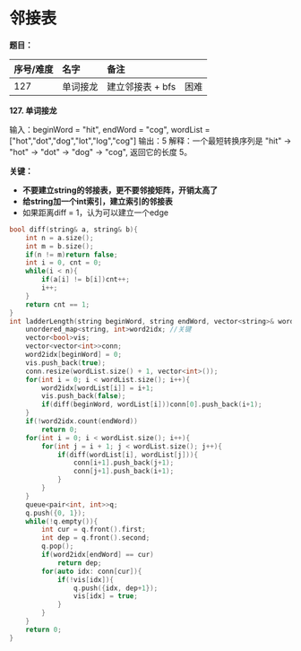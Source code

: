 # 邻接表

**题目：**

| 序号/难度 | 名字 | 备注 |  |
| :--- | :--- | :--- | :--- |
| 127 | 单词接龙 |  建立邻接表 + bfs | 困难 |

**127. 单词接龙**

输入：beginWord = "hit", endWord = "cog", wordList = \["hot","dot","dog","lot","log","cog"\] 输出：5 解释：一个最短转换序列是 "hit" -&gt; "hot" -&gt; "dot" -&gt; "dog" -&gt; "cog", 返回它的长度 5。

**关键：**

* **不要建立string的邻接表，更不要邻接矩阵，开销太高了**
* **给string加一个int索引，建立索引的邻接表**
* 如果距离diff = 1，认为可以建立一个edge

```cpp
bool diff(string& a, string& b){
    int n = a.size();
    int m = b.size();
    if(n != m)return false;
    int i = 0, cnt = 0;
    while(i < n){
        if(a[i] != b[i])cnt++;
        i++;
    }
    return cnt == 1;
}
int ladderLength(string beginWord, string endWord, vector<string>& wordList) {
    unordered_map<string, int>word2idx; //关键
    vector<bool>vis;
    vector<vector<int>>conn;
    word2idx[beginWord] = 0;
    vis.push_back(true);
    conn.resize(wordList.size() + 1, vector<int>());
    for(int i = 0; i < wordList.size(); i++){
        word2idx[wordList[i]] = i+1;
        vis.push_back(false);
        if(diff(beginWord, wordList[i]))conn[0].push_back(i+1);
    }
    if(!word2idx.count(endWord))
        return 0;
    for(int i = 0; i < wordList.size(); i++){
        for(int j = i + 1; j < wordList.size(); j++){
            if(diff(wordList[i], wordList[j])){
                conn[i+1].push_back(j+1);
                conn[j+1].push_back(i+1);
            }
        }
    }
    queue<pair<int, int>>q;
    q.push({0, 1});
    while(!q.empty()){
        int cur = q.front().first;
        int dep = q.front().second;
        q.pop();
        if(word2idx[endWord] == cur)
            return dep;
        for(auto idx: conn[cur]){
            if(!vis[idx]){
                q.push({idx, dep+1});
                vis[idx] = true;
            }
        }
    }
    return 0;
}
```

